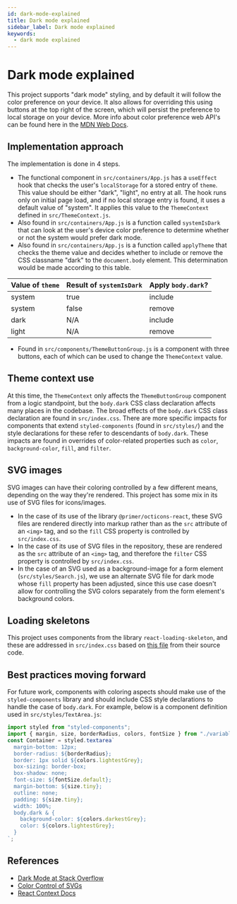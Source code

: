 ```yaml
---
id: dark-mode-explained
title: Dark mode explained
sidebar_label: Dark mode explained
keywords:
  - dark mode explained
---
```


# Dark mode explained

This project supports "dark mode" styling, and by default it will follow the color preference on your device. It also allows for overriding this using buttons at the top right of the screen, which will persist the preference to local storage on your device. More info about color preference web API's can be found here in the [MDN Web Docs](https://developer.mozilla.org/en-US/docs/Web/CSS/@media/prefers-color-scheme).

## Implementation approach

The implementation is done in 4 steps.

- The functional component in `src/containers/App.js` has a `useEffect` hook that checks the user's `localStorage` for a stored entry of `theme`. This value should be either "dark", "light", no entry at all. The hook runs only on initial page load, and if no local storage entry is found, it uses a default value of "system". It applies this value to the `ThemeContext` defined in `src/ThemeContext.js`.
- Also found in `src/containers/App.js` is a function called `systemIsDark` that can look at the user's device color preference to determine whether or not the system would prefer dark mode.
- Also found in `src/containers/App.js` is a function called `applyTheme` that checks the theme value and decides whether to include or remove the CSS classname "dark" to the `document.body` element. This determination would be made according to this table.

| Value of `theme` | Result of `systemIsDark` | Apply `body.dark`? |
| ---------------- | ------------------------ | ------------------ |
| system           | true                     | include            |
| system           | false                    | remove             |
| dark             | N/A                      | include            |
| light            | N/A                      | remove             |

- Found in `src/components/ThemeButtonGroup.js` is a component with three buttons, each of which can be used to change the `ThemeContext` value.

## Theme context use

At this time, the `ThemeContext` only affects the `ThemeButtonGroup` component from a logic standpoint, but the `body.dark` CSS class declaration affects many places in the codebase. The broad effects of the `body.dark` CSS class declaration are found in `src/index.css`.
There are more specific impacts for components that extend `styled-components` (found in `src/styles/`) and the style declarations for these refer to descendants of `body.dark`. These impacts are found in overrides of color-related properties such as `color`, `background-color`, `fill`, and `filter`.

## SVG images

SVG images can have their coloring controlled by a few different means, depending on the way they're rendered. This project has some mix in its use of SVG files for icons/images.

- In the case of its use of the library `@primer/octicons-react`, these SVG files are rendered directly into markup rather than as the `src` attribute of an `<img>` tag, and so the `fill` CSS property is controlled by `src/index.css`.
- In the case of its use of SVG files in the repository, these are rendered as the `src` attribute of an `<img>` tag, and therefore the `filter` CSS property is controlled by `src/index.css`.
- In the case of an SVG used as a background-image for a form element (`src/styles/Search.js`), we use an alternate SVG file for dark mode whose `fill` property has been adjusted, since this use case doesn't allow for controlling the SVG colors separately from the form element's background colors.

## Loading skeletons

This project uses components from the library `react-loading-skeleton`, and these are addressed in `src/index.css` based on [this file](https://github.com/dvtng/react-loading-skeleton/blob/master/src/skeleton.js) from their source code.

## Best practices moving forward

For future work, components with coloring aspects should make use of the `styled-components` library and should include CSS style declarations to handle the case of `body.dark`. For example, below is a component definition used in `src/styles/TextArea.js`:

```js
import styled from "styled-components";
import { margin, size, borderRadius, colors, fontSize } from "./variables";
const Container = styled.textarea`
  margin-bottom: 12px;
  border-radius: ${borderRadius};
  border: 1px solid ${colors.lightestGrey};
  box-sizing: border-box;
  box-shadow: none;
  font-size: ${fontSize.default};
  margin-bottom: ${size.tiny};
  outline: none;
  padding: ${size.tiny};
  width: 100%;
  body.dark & {
    background-color: ${colors.darkestGrey};
    color: ${colors.lightestGrey};
  }
`;
```

## References

- [Dark Mode at Stack Overflow](https://stackoverflow.blog/2020/03/31/building-dark-mode-on-stack-overflow/)
- [Color Control of SVGs](https://medium.com/@union_io/swapping-fill-color-on-image-tag-svgs-using-css-filters-fa4818bf7ec6)
- [React Context Docs](https://reactjs.org/docs/context.html#consuming-multiple-contexts)
